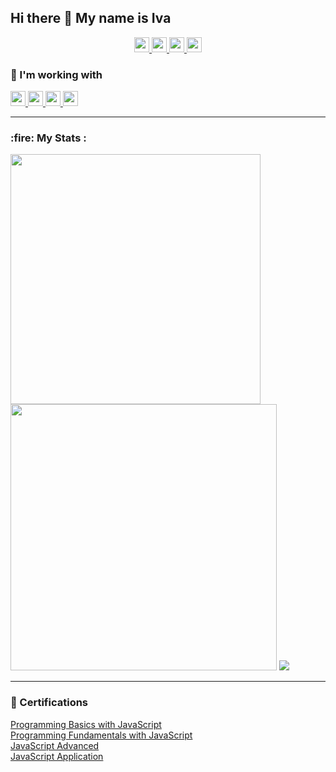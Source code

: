 <h2>Hi there 👋 My name is Iva</h2>

<p align="center">
  <a href="https://github.com/Iveto97"> 
    <img src="https://img.shields.io/badge/GitHub-100000?style=for-the-badge&logo=github&logoColor=white" alt="example badge" style="vertical-align:top margin:6px 4px" height="24px">
  </a>
  <a href="https://www.instagram.com/ivetoo18/?hl=bg"> 
    <img src="https://img.shields.io/badge/Instagram-E4405F?style=for-the-badge&logo=instagram&logoColor=white" alt="example badge" style="vertical-align:top margin:6px 4px" height="24px">
  </a>
  <a href="https://www.linkedin.com/in/%D0%B8%D0%B2%D0%B0-%D0%BA%D1%80%D1%8A%D1%81%D1%82%D0%B5%D0%B2%D0%B0-5aa716151/">
    <img src="https://img.shields.io/badge/LinkedIn-0077B5?style=for-the-badge&logo=linkedin&logoColor=white" alt="example badge" style="vertical-align:top margin:6px 4px" height="24px">
  </a>
  <a href="mailto:iveto9244@gmail.com">
    <img src="https://img.shields.io/badge/Gmail-D14836?style=for-the-badge&logo=gmail&logoColor=white" alt="example badge" style="vertical-align:top margin:6px 4px" height="24px">
  </a>  
</p>
  
<p align="left">
  <h3>🌱 I'm working with</h3>
  <a href="#">
    <img src="https://img.shields.io/badge/javascript-%23323330.svg?style=for-the-badge&logo=javascript&logoColor=%23F7DF1E" alt="example badge" style="vertical-align:top margin:6px 4px" height="24px">
  </a>
  <a href="#">
    <img src="https://img.shields.io/badge/html5-%23E34F26.svg?style=for-the-badge&logo=html5&logoColor=white" style="vertical-align:top margin:6px 4px" height="24px">
  </a>
   <a href="#">
    <img src="https://img.shields.io/badge/css3-%231572B6.svg?style=for-the-badge&logo=css3&logoColor=white" style="vertical-align:top margin:6px 4px" height="24px">
  </a>
   <a href="#">
    <img src="https://img.shields.io/badge/react-%2320232a.svg?style=for-the-badge&logo=react&logoColor=%2361DAFB" style="vertical-align:top margin:6px 4px" height="24px">
  </a>
</p>

<hr>
<h3>:fire: My Stats :</h3>
<p>
  <img src="https://github-readme-stats.vercel.app/api?username=Iveto97&show_icons=true&theme=buefy" width="400">
  <img src="http://github-readme-streak-stats.herokuapp.com?user=Iveto97&theme=buefy"  width="426">
  <img src="https://github-readme-stats.vercel.app/api/top-langs/?username=Iveto97&layout=compact&theme=buefy">
</p>

<hr>
<h3>📜 Certifications</h3>
<a href="https://softuni.bg/certificates/details/170463/8f17d0ea">
  Programming Basics with JavaScript
</a><br>
<a href="https://softuni.bg/certificates/details/180373/fd33e06a">
  Programming Fundamentals with JavaScript
</a><br>
<a href="https://softuni.bg/certificates/details/180373/fd33e06a">
  JavaScript Advanced
</a></br>
<a href="https://softuni.bg/certificates/details/180373/fd33e06a">
  JavaScript Application
</a>

<!---
Iveto97/Iveto97 is a ✨ special ✨ repository because its `README.md` (this file) appears on your GitHub profile.
You can click the Preview link to take a look at your changes.
--->
